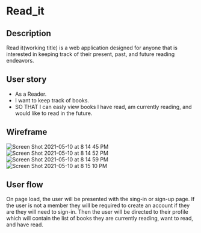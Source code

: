 # Read_it

## Description
Read it(working title) is a web application designed for anyone that is interested in keeping track of their present, past, and future reading endeavors. 

## User story 
- As a Reader. 
- I want to keep track of books. 
- SO THAT I can easly view books I have read, am currently reading, and would like to read in the future. 

## Wireframe 
![Screen Shot 2021-05-10 at 8 14 45 PM](https://user-images.githubusercontent.com/73543476/117743455-789e0a00-b1cc-11eb-8748-9271ed440ba6.png)
![Screen Shot 2021-05-10 at 8 14 52 PM](https://user-images.githubusercontent.com/73543476/117743465-7c319100-b1cc-11eb-95ed-6cef7d995985.png)
![Screen Shot 2021-05-10 at 8 14 59 PM](https://user-images.githubusercontent.com/73543476/117743480-805dae80-b1cc-11eb-8e45-8a5dad2cafcb.png)
![Screen Shot 2021-05-10 at 8 15 10 PM](https://user-images.githubusercontent.com/73543476/117743501-8784bc80-b1cc-11eb-9207-e5e3868eee6e.png)

## User flow 
On page load, the user will be presented with the sing-in or sign-up page. 
If the user is not a member they will be required to create an account if they are they will need to sign-in. 
Then the user will be directed to their profile which will contain the list of books they are currently reading, want to read, and have read. 

